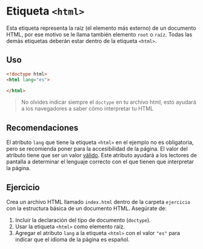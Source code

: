 # Etiqueta `<html>`

Esta etiqueta representa la raíz (el elemento más externo) de un documento HTML, por ese motivo se le llama también elemento `root` o `raíz`. Todas las demás etiquetas deberán estar dentro de la etiqueta `<html>`.

## Uso

```html
<!doctype html>
<html lang="es">

</html>  
```

> No olvides indicar siempre el `doctype` en tu archivo html, esto ayudará a los navegadores a saber cómo interpretar tu HTML

## Recomendaciones

El atributo `lang` que tiene la etiqueta `<html>` en el ejemplo no es obligatoria, pero se recomienda poner para la accesibilidad de la página. El valor del atributo tiene que ser un valor [válido](https://datatracker.ietf.org/doc/html/rfc5646). Este atributo ayudará a los lectores de pantalla a determinar el lenguaje correcto con el que tienen que interpretar la página.

## Ejercicio

Crea un archivo HTML llamado `index.html` dentro de la carpeta `ejercicio` con la estructura básica de un documento HTML. Asegúrate de:

1. Incluir la declaración del tipo de documento (`doctype`).
2. Usar la etiqueta `<html>` como elemento raíz.
3. Agregar el atributo `lang` a la etiqueta `<html>` con el valor `"es"` para indicar que el idioma de la página es español.